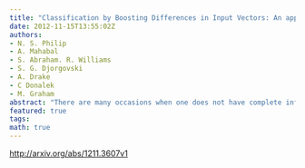 ```yaml
---
title: "Classification by Boosting Differences in Input Vectors: An application   to datasets from Astronomy"
date: 2012-11-15T13:55:02Z
authors:
- N. S. Philip
- A. Mahabal
- S. Abraham. R. Williams
- S. G. Djorgovski
- A. Drake
- C Donalek
- M. Graham
abstract: "There are many occasions when one does not have complete information in order to classify objects into different classes, and yet it is important to do the best one can since other decisions depend on that. In astronomy, especially time-domain astronomy, this situation is common when a transient is detected and one wishes to determine what it is in order to decide if one must follow it. We propose to use the Difference Boosting Neural Network (DBNN) which can boost differences between feature vectors of different objects in order to differentiate between them. We apply it to the publicly available data of the Catalina Real-Time Transient Survey (CRTS) and present preliminary results. We also describe another use with a stellar spectral library to identify spectra based on a few features. The technique itself is more general and can be applied to a varied class of problems."
featured: true
tags:
math: true
---
```

http://arxiv.org/abs/1211.3607v1
